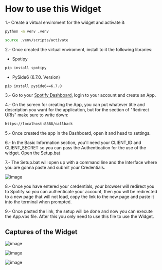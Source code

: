 
# How to use this Widget
1.- Create a virtual enviroment for the widget and activate it:
```sh
python -m venv .venv
```
```sh
source .venv/scripts/activate
```

2.- Once created the virtual enviroment, install to it the following libraries:
* Spotipy
```sh
pip install spotipy
```
* PySide6 (6.7.0. Version)
```sh
pip install pyside6==6.7.0
```

3.- Go to your [Spotify Dashboard](https://developer.spotify.com/dashboard), login to your account and create an App.

4.- On the screen for creating the App, you can put whatever title and description you want for the application, but for the section of "Redirect URIs" make sure to write down:
```sh
https://localhost:8888/callback
```
5.- Once created the app in the Dashboard, open it and head to settings.

6.- In the Basic Information section, you'll need your CLIENT_ID and CLIENT_SECRET so you can pass the Authentication for the use of the widget. Open the Setup.bat

7.- The Setup.bat will open up with a command line and the Interface where you are gonna paste and submit your Credentials. 

![image](https://github.com/EmilianoAnaya/Spotify-Visualizer/assets/150195114/06467e07-bddc-428d-932b-6caea5a6fc90)


8.- Once you have entered your credentials, your browser will redirect you to Spotify so you can authenticate your account, then you will be redirected to a new page that will not load, copy the link to the new page and paste it into the terminal when prompted.

9.- Once pasted the link, the setup will be done and now you can execute the App.vbs file. After this you only need to use this file to use the Widget.

## Captures of the Widget

![image](https://github.com/EmilianoAnaya/Spotify-Visualizer/assets/150195114/56cc2a58-7796-4a0e-a4ae-771d87dcccf4)

![image](https://github.com/EmilianoAnaya/Spotify-Visualizer/assets/150195114/3bcb4ed9-2698-4449-bbd1-4950ec8cf486)

![image](https://github.com/EmilianoAnaya/Spotify-Visualizer/assets/150195114/e3ba096b-1402-4da7-89f8-34080a6c2b65)
